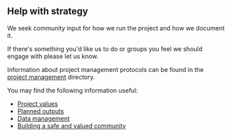 ## Help with strategy 

We seek community input for how we run the project and how we document it.

If there's something you'd like us to do or groups you feel we should engage with please let us know.

Information about project management protocols can be found in the [project management](/project-management) directory.

You may find the following information useful: 

* [Project values](project-management/project-values.md)
* [Planned outputs](project-management/planned-outputs.md)
* [Data management](project-management/data-management.md)
* [Building a safe and valued community](project-management/building-a-safe-community.md)
